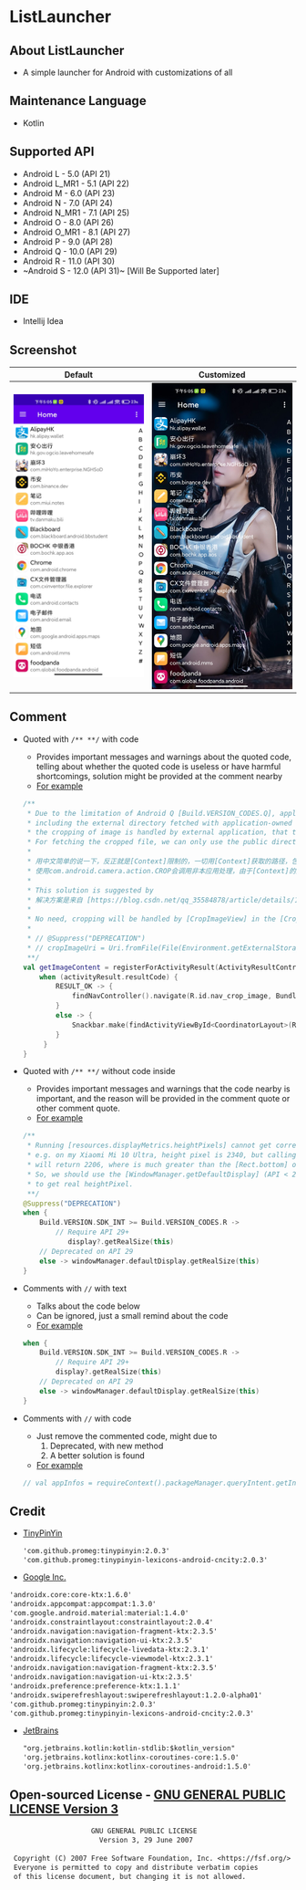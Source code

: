 # ListLauncher

## About ListLauncher

- A simple launcher for Android with customizations of all

## Maintenance Language
- Kotlin

## Supported API
- Android L - 5.0 (API 21)
- Android L_MR1 - 5.1 (API 22)
- Android M - 6.0 (API 23)
- Android N - 7.0 (API 24)
- Android N_MR1 - 7.1 (API 25)
- Android O - 8.0 (API 26)
- Android O_MR1 - 8.1 (API 27)
- Android P - 9.0 (API 28)
- Android Q - 10.0 (API 29)
- Android R - 11.0 (API 30)
- ~Android S - 12.0 (API 31)~ [Will Be Supported later]

## IDE
- Intellij Idea

## Screenshot

Default             |  Customized
:-------------------------:|:-------------------------:
![Default](screenshot/default.jpg)  |  ![Customized](screenshot/customized.jpg)

## Comment

- Quoted with `/** **/` with code
    - Provides important messages and warnings about the quoted code, telling about whether the quoted code is useless or have harmful shortcomings, solution might be provided at the comment nearby
    - [For example](https://github.com/1552980358/ListLauncher/blob/master/app/src/main/java/sakuraba/saki/list/launcher/main/setting/SettingFragment.kt#L254)
  ```kotlin
  /**
   * Due to the limitation of Android Q [Build.VERSION_CODES.Q], application directories,
   * including the external directory fetched with application-owned [Context], e.g. [Context.getExternalFilesDir],
   * the cropping of image is handled by external application, that there is limitation on the access of the file.
   * For fetching the cropped file, we can only use the public directory to store and access the cropped image.
   *
   * 用中文简单的说一下，反正就是[Context]限制的，一切用[Context]获取的路径，包括[Context.getExternalFilesDir]，都是应用专属，
   * 使用com.android.camera.action.CROP会调用非本应用处理，由于[Context]的限制，导致无法保存。所以只能用公共空间来保存访问了。
   *
   * This solution is suggested by
   * 解决方案是来自 [https://blog.csdn.net/qq_35584878/article/details/115284323]
   *
   * No need, cropping will be handled by [CropImageView] in the [CropImageFragment]
   *
   * // @Suppress("DEPRECATION")
   * // cropImageUri = Uri.fromFile(File(Environment.getExternalStoragePublicDirectory(DIRECTORY_PICTURES), BACKGROUND_FILE))
   **/
  val getImageContent = registerForActivityResult(ActivityResultContracts.StartActivityForResult()) { activityResult ->
      when (activityResult.resultCode) {
          RESULT_OK -> {
              findNavController().navigate(R.id.nav_crop_image, Bundle().apply { putString(CROP_URI, activityResult.data?.data?.toString()) })
          }
          else -> {
              Snackbar.make(findActivityViewById<CoordinatorLayout>(R.id.coordinatorLayout), R.string.setting_background_snackbar_fetching_image_fail, LENGTH_SHORT).show()
          }
       }
  }
  ```

- Quoted with `/** **/` without code inside
    - Provides important messages and warnings that the code nearby is important, and the reason will be provided in the comment quote or other comment quote.
    - [For example](https://github.com/1552980358/ListLauncher/blob/master/app/src/main/java/sakuraba/saki/list/launcher/util/NavigationBarUtil.kt#L14)
  ```kotlin
  /**
   * Running [resources.displayMetrics.heightPixels] cannot get correct heightPixels.
   * e.g. on my Xiaomi Mi 10 Ultra, height pixel is 2340, but calling [resources.displayMetrics.heightPixels]
   * will return 2206, where is much greater than the [Rect.bottom] of [DrawerLayout] of [MainActivity].
   * So, we should use the [WindowManager.getDefaultDisplay] (API < 29) or [Display.getRealSize] (API >= 29)
   * to get real heightPixel.
   **/
  @Suppress("DEPRECATION")
  when {
      Build.VERSION.SDK_INT >= Build.VERSION_CODES.R ->
          // Require API 29+
             display?.getRealSize(this)
      // Deprecated on API 29
      else -> windowManager.defaultDisplay.getRealSize(this)
  }
  ```

- Comments with `//` with text
    - Talks about the code below
    - Can be ignored, just a small remind about the code
    - [For example](https://github.com/1552980358/ListLauncher/blob/master/app/src/main/java/sakuraba/saki/list/launcher/util/NavigationBarUtil.kt#L24)
  ```kotlin
  when {
      Build.VERSION.SDK_INT >= Build.VERSION_CODES.R ->
          // Require API 29+
          display?.getRealSize(this)
      // Deprecated on API 29
      else -> windowManager.defaultDisplay.getRealSize(this)
  }
  ```
  
- Comments with `//` with code
  - Just remove the commented code, might due to
    1. Deprecated, with new method
    2. A better solution is found
  - [For example](https://github.com/1552980358/ListLauncher/blob/master/app/src/main/java/sakuraba/saki/list/launcher/main/home/HomeFragment.kt#L58)
  ```kotlin
  // val appInfos = requireContext().packageManager.queryIntent.getInstalledApplications(0)
  ```
  
## Credit

- [TinyPinYin](https://github.com/promeG/TinyPinyin)
  ```
  'com.github.promeg:tinypinyin:2.0.3'
  'com.github.promeg:tinypinyin-lexicons-android-cncity:2.0.3'
  ```
  
- [Google Inc.](https://developer.android.com/)
 ```
 'androidx.core:core-ktx:1.6.0'
 'androidx.appcompat:appcompat:1.3.0'
 'com.google.android.material:material:1.4.0'
 'androidx.constraintlayout:constraintlayout:2.0.4'
 'androidx.navigation:navigation-fragment-ktx:2.3.5'
 'androidx.navigation:navigation-ui-ktx:2.3.5'
 'androidx.lifecycle:lifecycle-livedata-ktx:2.3.1'
 'androidx.lifecycle:lifecycle-viewmodel-ktx:2.3.1'
 'androidx.navigation:navigation-fragment-ktx:2.3.5'
 'androidx.navigation:navigation-ui-ktx:2.3.5'
 'androidx.preference:preference-ktx:1.1.1'
 'androidx.swiperefreshlayout:swiperefreshlayout:1.2.0-alpha01'
 'com.github.promeg:tinypinyin:2.0.3'
 'com.github.promeg:tinypinyin-lexicons-android-cncity:2.0.3'
 ```

- [JetBrains](https://www.jetbrains.com/)
  ```
  "org.jetbrains.kotlin:kotlin-stdlib:$kotlin_version"
  'org.jetbrains.kotlinx:kotlinx-coroutines-core:1.5.0'
  'org.jetbrains.kotlinx:kotlinx-coroutines-android:1.5.0'
  ```
  
## Open-sourced License - [GNU GENERAL PUBLIC LICENSE Version 3](LICENSE)
```
                    GNU GENERAL PUBLIC LICENSE
                      Version 3, 29 June 2007

 Copyright (C) 2007 Free Software Foundation, Inc. <https://fsf.org/>
 Everyone is permitted to copy and distribute verbatim copies
 of this license document, but changing it is not allowed.
```